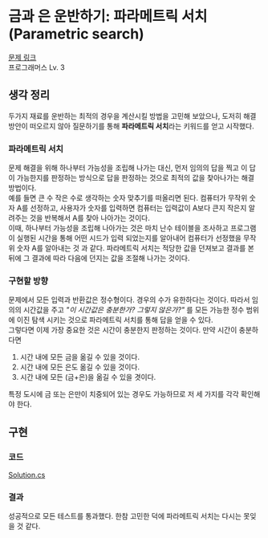# 금과 은 운반하기: 파라메트릭 서치(Parametric search)

[문제 링크](https://school.programmers.co.kr/learn/courses/30/lessons/86053)  
프로그래머스 Lv. 3

## 생각 정리

두가지 재료를 운반하는 최적의 경우을 계산시킬 방법을 고민해 보았으나, 도저히 해결 방안이 떠오르지 않아 질문하기를 통해 **파라메트릭 서치**라는 키워드를 얻고 시작했다.

### 파라메트릭 서치

문제 해결을 위해 하나부터 가능성을 조립해 나가는 대신, 먼저 임의의 답을 찍고 이 답이 가능한지를 판정하는 방식으로 답을 판정하는 것으로 최적의 값을 찾아나가는 해결 방법이다.  
예를 들면 큰 수 작은 수로 생각하는 숫자 맞추기를 떠올리면 된다. 컴퓨터가 무작위 숫자 A를 선정하고, 사용자가 숫자를 입력하면 컴퓨터는 입력값이 A보다 큰지 작은지 알려주는 것을 반복해서 A를 찾아 나아가는 것이다.  
이때, 하나부터 가능성을 조립해 나아가는 것은 마치 난수 테이블을 조사하고 프로그램이 실행된 시간을 통해 어떤 시드가 입력 되었는지를 알아내어 컴퓨터가 선정했을 무작위 숫자 A를 알아내는 것 과 같다. 파라메트릭 서치는 적당한 값을 던져보고 결과를 본 뒤에 그 결과에 따라 다음에 던지는 값을 조절해 나가는 것이다.

### 구현할 방향

문제에서 모든 입력과 반환값은 정수형이다. 경우의 수가 유한하다는 것이다. 따라서 임의의 시간값을 주고 _"이 시간값은 충분한가? 그렇지 않은가?"_ 를 모든 가능한 정수 범위에 이진 탐색 시키는 것으로 파라메트릭 서치를 통해 답을 얻을 수 있다.  
그렇다면 이제 가장 중요한 것은 시간이 충분한지 판정하는 것이다. 만약 시간이 충분하다면

1. 시간 내에 모든 금을 옮길 수 있을 것이다.
2. 시간 내에 모든 은도 옮길 수 있을 것이다.
3. 시간 내에 모든 (금+은)을 옮길 수 있을 겻이다.

특정 도시에 금 또는 은만이 치중되어 있는 경우도 가능하므로 저 세 가지를 각각 확인해야 한다.

## 구현

### 코드

[Solution.cs](./Solution.cs)

### 결과

성공적으로 모든 테스트를 통과했다. 한참 고민한 덕에 파라메트릭 서치는 다시는 못잊을 것 같다.

